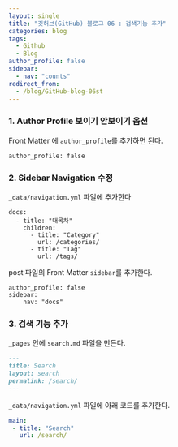 ```yaml
---
layout: single
title: "깃허브(GitHub) 블로그 06 : 검색기능 추가"
categories: blog
tags:
  - Github
  - Blog
author_profile: false
sidebar:
  - nav: "counts"
redirect_from:
  - /blog/GitHub-blog-06st
---
```

### 1. Author Profile 보이기 안보이기 옵션

Front Matter 에 `author_profile`를 추가하면 된다.

```
author_profile: false
```

### 2. Sidebar Navigation 수정

`_data/navigation.yml` 파일에 추가한다

```
docs:
  - title: "대목차"
    children:
      - title: "Category"
        url: /categories/
      - title: "Tag"
        url: /tags/
```

post 파일의 Front Matter `sidebar`를 추가한다.

```
author_profile: false
sidebar:
	nav: "docs"
```

### 3. 검색 기능 추가

`_pages` 안에 `search.md` 파일을 만든다.

``` _pages/search.md
---
title: Search
layout: search
permalink: /search/
---
```

`_data/navigation.yml` 파일에 아래 코드를 추가한다.

```_data/navigation.yml
main:
 - title: "Search"
   url: /search/
```
